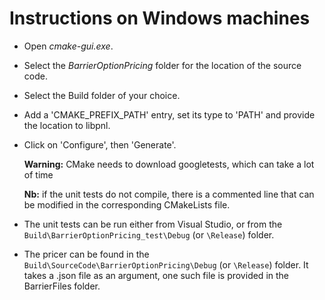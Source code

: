 # Instructions on Windows machines
- Open *cmake-gui.exe*.
- Select the *BarrierOptionPricing* folder for the location of the source code.
- Select the Build folder of your choice.
- Add a 'CMAKE_PREFIX_PATH' entry, set its type to 'PATH' and provide the location to libpnl.
- Click on 'Configure', then 'Generate'.

  **Warning:** CMake needs to download googletests, which can take a lot of time

  **Nb:** if the unit tests do not compile, there is a commented line that can be modified in the corresponding CMakeLists file.

- The unit tests can be run either from Visual Studio, or from the `Build\BarrierOptionPricing_test\Debug` (or `\Release`) folder.
- The pricer can be found in the `Build\SourceCode\BarrierOptionPricing\Debug` (or `\Release`) folder. It takes a .json file as an argument, one such file is provided in the BarrierFiles folder.